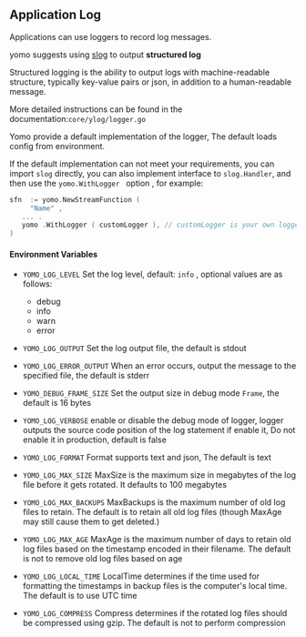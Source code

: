 ## Application Log 

Applications can use loggers to record log messages.

yomo suggests using [slog](https://pkg.go.dev/golang.org/x/exp/slog) to output **structured log**

Structured logging is the ability to output logs with machine-readable structure, typically key-value pairs or json, in addition to a human-readable message.

More detailed instructions can be found in the documentation:`core/ylog/logger.go`

Yomo provide a default implementation of the logger, The default loads config from environment.

If the default implementation can not meet your requirements,
you can import `slog` directly, you can also implement interface to `slog.Handler`, and then use the `yomo.WithLogger ` option , for example:

```go
sfn  := yomo.NewStreamFunction (
	 "Name" ,
   ... .
   yomo .WithLogger ( customLogger ), // customLogger is your own logger implementation 
)
```

#### Environment Variables

- `YOMO_LOG_LEVEL`   Set the log level, default:  `info` , optional values are as follows:
  - debug
  - info
  - warn
  - error
  
- `YOMO_LOG_OUTPUT` Set the log output file, the default is stdout

- `YOMO_LOG_ERROR_OUTPUT` When an error occurs, output the message to the specified file, the default is stderr

- `YOMO_DEBUG_FRAME_SIZE` Set the output size in debug mode `Frame`, the default is 16 bytes
- `YOMO_LOG_VERBOSE` enable or disable the debug mode of logger, logger outputs the source code position of the log statement if enable it, Do not enable it in production, default is false
- `YOMO_LOG_FORMAT` Format supports text and json, The default is text
- `YOMO_LOG_MAX_SIZE` MaxSize is the maximum size in megabytes of the log file before it gets rotated. It defaults to 100 megabytes
- `YOMO_LOG_MAX_BACKUPS` MaxBackups is the maximum number of old log files to retain. The default is to retain all old log files (though MaxAge may still cause them to get deleted.)
- `YOMO_LOG_MAX_AGE` MaxAge is the maximum number of days to retain old log files based on the timestamp encoded in their filename. The default is not to remove old log files based on age
- `YOMO_LOG_LOCAL_TIME` LocalTime determines if the time used for formatting the timestamps in backup files is the computer's local time. The default is to use UTC time
- `YOMO_LOG_COMPRESS` Compress determines if the rotated log files should be compressed using gzip. The default is not to perform compression
